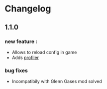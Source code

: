 # Changelog

## 1.1.0

### new feature :

* Allows to reload config in game
* Adds [profiler](https://github.com/EyZox/ForgeCreeperHeal/wiki/Profiler)

### bug fixes

* Incompatibily with Glenn Gases mod solved